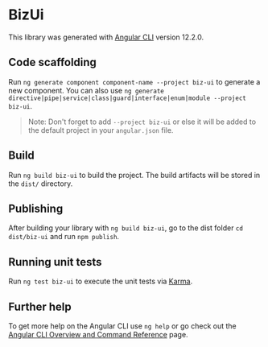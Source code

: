 # BizUi

This library was generated with [Angular CLI](https://github.com/angular/angular-cli) version 12.2.0.

## Code scaffolding

Run `ng generate component component-name --project biz-ui` to generate a new component. You can also use `ng generate directive|pipe|service|class|guard|interface|enum|module --project biz-ui`.
> Note: Don't forget to add `--project biz-ui` or else it will be added to the default project in your `angular.json` file. 

## Build

Run `ng build biz-ui` to build the project. The build artifacts will be stored in the `dist/` directory.

## Publishing

After building your library with `ng build biz-ui`, go to the dist folder `cd dist/biz-ui` and run `npm publish`.

## Running unit tests

Run `ng test biz-ui` to execute the unit tests via [Karma](https://karma-runner.github.io).

## Further help

To get more help on the Angular CLI use `ng help` or go check out the [Angular CLI Overview and Command Reference](https://angular.io/cli) page.

